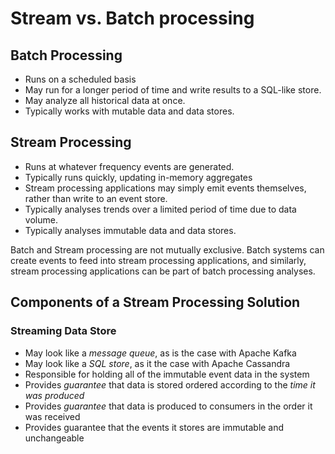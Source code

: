# Stream vs. Batch processing

## Batch Processing

* Runs on a scheduled basis
* May run for a longer period of time and write results to a SQL-like store.
* May analyze all historical data at once.
* Typically works with mutable data and data stores.

## Stream Processing

* Runs at whatever frequency events are generated.
* Typically runs quickly, updating in-memory aggregates
* Stream processing applications may simply emit events themselves, rather than write to an event store.
* Typically analyses trends over a limited period of time due to data volume.
* Typically analyses immutable data and data stores.

Batch and Stream processing are not mutually exclusive. Batch systems can create events to feed into stream processing applications, and similarly, stream processing applications can be part of batch processing analyses.

## Components of a Stream Processing Solution

### Streaming Data Store

* May look like a _message queue_, as is the case with Apache Kafka
* May look like a _SQL store_, as it the case with Apache Cassandra
* Responsible for holding all of the immutable event data in the system
* Provides _guarantee_ that data is stored ordered according to the _time it was produced_
* Provides _guarantee_ that data is produced to consumers in the order it was received
* Provides guarantee that the events it stores are immutable and unchangeable










